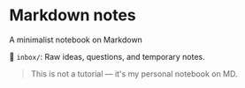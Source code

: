 # Markdown notes

A minimalist notebook on Markdown

📂 `inbox/`: Raw ideas, questions, and temporary notes.

> This is not a tutorial — it's my personal notebook on MD.

